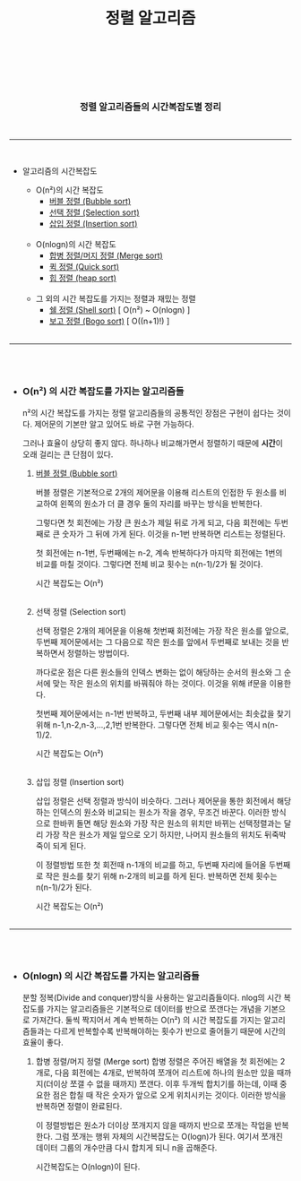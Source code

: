 # <center> **정렬 알고리즘** </center>  </br></br>
</br>

### <center>  정렬 알고리즘들의 시간복잡도별 정리 </center>
</br>

---

</br>

 - 알고리즘의 시간복잡도</br>

	* O(n²)의 시간 복잡도
		- [버블 정렬 (Bubble sort)](https://github.com/kornma99/Sorting-Algorithms/blob/main/BubbleSort.py)
    	- [선택 정렬 (Selection sort)](https://github.com/kornma99/Sorting-Algorithms/blob/main/InsertionSort.py)
		- [삽입 정렬 (Insertion sort)](https://github.com/kornma99/Sorting-Algorithms/blob/main/InsertionSort.py)
</br></br>  
    * O(nlogn)의 시간 복잡도
        - [합병 정렬/머지 정렬 (Merge sort)](https://github.com/kornma99/Sorting-Algorithms/blob/main/MergeSort.py)
        - [퀵 정렬 (Quick sort)](https://github.com/kornma99/Sorting-Algorithms/blob/main/QuickSort.py)
        - [힙 정렬 (heap sort)](https://github.com/kornma99/Sorting-Algorithms/blob/main/HeapSort.py)
</br></br> 
    * 그 외의 시간 복잡도를 가지는 정렬과 재밌는 정렬
        - [쉘 정렬 (Shell sort)](https://github.com/kornma99/Sorting-Algorithms/blob/main/ShellSort.py) [ O(n²) ~ O(nlogn) ]
        - [보고 정렬 (Bogo sort)](https://github.com/kornma99/Sorting-Algorithms/blob/main/BogoSort.py) [ O((n+1)!) ]
</br></br>

---

</br></br>


- ###  O(n²) 의 시간 복잡도를 가지는 알고리즘들
  
    n²의 시간 복잡도를 가지는 정렬 알고리즘들의 공통적인 장점은 구현이 쉽다는 것이다. 제어문의 기본만 알고 있어도 바로 구현 가능하다.

    그러나 효율이 상당히 좋지 않다. 하나하나 비교해가면서 정렬하기 때문에 **시간**이 오래 걸리는 큰 단점이 있다.

  1. [버블 정렬 (Bubble sort)](https://github.com/kornma99/Sorting-Algorithms/blob/main/BubbleSort.py)

        버블 정렬은 기본적으로 2개의 제어문을 이용해 리스트의 인접한 두 원소를 비교하여 왼쪽의 원소가 더 클 경우 둘의 자리를 바꾸는 방식을 반복한다.

        그렇다면 첫 회전에는 가장 큰 원소가 제일 뒤로 가게 되고, 다음 회전에는 두번째로 큰 숫자가 그 뒤에 가게 된다. 이것을 n-1번 반복하면 리스트는 정렬된다.

        첫 회전에는 n-1번, 두번째에는 n-2, 계속 반복하다가 마지막 회전에는 1번의 비교를 마칠 것이다.
        그렇다면 전체 비교 횟수는 n(n-1)/2가 될 것이다. 
        
        시간 복잡도는 O(n²)</br></br>

  2. 선택 정렬 (Selection sort)
        
        선택 정렬은 2개의 제어문을 이용해 첫번째 회전에는 가장 작은 원소를 앞으로, 두번째 제어문에서는 그 다음으로 작은 원소를 앞에서 두번째로 보내는 것을 반복하면서 정렬하는 방법이다.

        까다로운 점은 다른 원소들의 인덱스 변화는 없이 해당하는 순서의 원소와 그 순서에 맞는 작은 원소의 위치를 바꿔줘야 하는 것이다. 이것을 위해 if문을 이용한다.

        첫번째 제어문에서는 n-1번 반복하고, 두번째 내부 제어문에서는 최솟값을 찾기 위해 n-1,n-2,n-3,...,2,1번 반복한다.
        그렇다면 전체 비교 횟수는 역시 n(n-1)/2.

        시간 복잡도는 O(n²)</br></br>
  
  3. 삽입 정렬 (Insertion sort)
        
        삽입 정렬은 선택 정렬과 방식이 비슷하다. 그러나 제어문을 통한 회전에서 해당하는 인덱스의 원소와 비교되는 원소가 작을 경우, 무조건 바꾼다. 이러한 방식으로 한바퀴 돌면 해당 원소와 가장 작은 원소의 위치만 바뀌는 선택정렬과는 달리 가장 작은 원소가 제일 앞으로 오기 하지만, 나머지 원소들의 위치도 뒤죽박죽이 되게 된다.

        이 정렬방법 또한 첫 회전때 n-1개의 비교를 하고, 두번째 자리에 들어올 두번째로 작은 원소를 찾기 위해 n-2개의 비교를 하게 된다. 반복하면 전체 횟수는n(n-1)/2가 된다.

        시간 복잡도는 O(n²)</br></br>
---
</br></br>
- ###  O(nlogn) 의 시간 복잡도를 가지는 알고리즘들

    분할 정복(Divide and conquer)방식을 사용하는 알고리즘들이다.
    nlog의 시간 복잡도를 가지는 알고리즘들은 기본적으로 데이터를 반으로 쪼갠다는 개념을 기본으로 가져간다. 둘씩 짝지어서 계속 반복하는 O(n²) 의 시간 복잡도를 가지는 알고리즘들과는 다르게 반복할수록 반복해야하는 횟수가 반으로 줄어들기 때문에 시간의 효율이 좋다.

  1. 합병 정렬/머지 정렬 (Merge sort)
        합병 정렬은 주어진 배열을 첫 회전에는 2개로, 다음 회전에는 4개로, 반복하여 쪼개어 리스트에 하나의 원소만 있을 때까지(더이상 쪼갤 수 없을 때까지) 쪼갠다.
        이후 두개씩 합치기를 하는데, 이때 중요한 점은 합칠 때 작은 숫자가 앞으로 오게 위치시키는 것이다. 이러한 방식을 반복하면 정렬이 완료된다.

        이 정렬방법은 원소가 더이상 쪼개지지 않을 때까지 반으로 쪼개는 작업을 반복한다. 그럼 쪼개는 행위 자체의 시간복잡도는 O(logn)가 된다. 여기서 쪼개진 데이터 그룹의 개수만큼 다시 합치게 되니 n을 곱해준다.
        
        시간복잡도는 O(nlogn)이 된다. 
